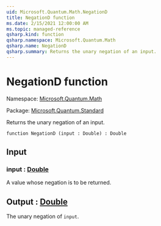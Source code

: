```yaml
---
uid: Microsoft.Quantum.Math.NegationD
title: NegationD function
ms.date: 2/15/2021 12:00:00 AM
ms.topic: managed-reference
qsharp.kind: function
qsharp.namespace: Microsoft.Quantum.Math
qsharp.name: NegationD
qsharp.summary: Returns the unary negation of an input.
---
```


# NegationD function

Namespace: [Microsoft.Quantum.Math](xref:Microsoft.Quantum.Math)

Package: [Microsoft.Quantum.Standard](https://nuget.org/packages/Microsoft.Quantum.Standard)


Returns the unary negation of an input.

```qsharp
function NegationD (input : Double) : Double
```


## Input

### input : [Double](xref:microsoft.quantum.lang-ref.double)

A value whose negation is to be returned.



## Output : [Double](xref:microsoft.quantum.lang-ref.double)

The unary negation of `input`.